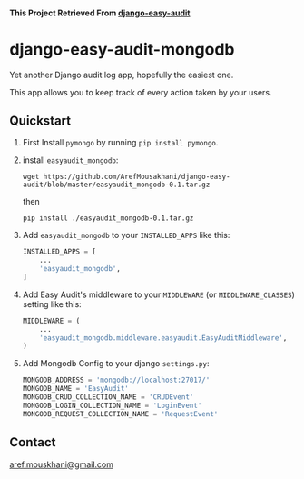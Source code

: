 #### This Project Retrieved From [django-easy-audit](https://github.com/soynatan/django-easy-audit )

# django-easy-audit-mongodb

Yet another Django audit log app, hopefully the easiest one.

This app allows you to keep track of every action taken by your users.

## Quickstart

1. First Install `pymongo` by running `pip install pymongo`.

2. install `easyaudit_mongodb`:

    ``` 
    wget https://github.com/ArefMousakhani/django-easy-audit/blob/master/easyaudit_mongodb-0.1.tar.gz
    ```

    then 
    
    ```
    pip install ./easyaudit_mongodb-0.1.tar.gz
    ```
2. Add `easyaudit_mongodb` to your `INSTALLED_APPS` like this:

    ```python
    INSTALLED_APPS = [
        ...
        'easyaudit_mongodb',
    ]
    ```

3. Add Easy Audit's middleware to your `MIDDLEWARE` (or `MIDDLEWARE_CLASSES`) setting like this:

    ```python
    MIDDLEWARE = (
        ...
        'easyaudit_mongodb.middleware.easyaudit.EasyAuditMiddleware',
    )
    ```

4. Add Mongodb Config to your django `settings.py`:

    ```python
    MONGODB_ADDRESS = 'mongodb://localhost:27017/'
    MONGODB_NAME = 'EasyAudit'
    MONGODB_CRUD_COLLECTION_NAME = 'CRUDEvent'
    MONGODB_LOGIN_COLLECTION_NAME = 'LoginEvent'
    MONGODB_REQUEST_COLLECTION_NAME = 'RequestEvent'
    ```

## Contact

[aref.mouskhani@gmail.com](mailto:aref.mousakhani@gmail.com)
